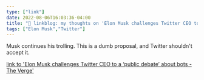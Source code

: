 ```yaml
---
type: ["link"]
date: 2022-08-06T16:03:36-04:00
title: "🔗 linkblog: my thoughts on 'Elon Musk challenges Twitter CEO to a ‘public debate’ about bots - The Verge'"
tags: ["Elon Musk","Twitter"]
---
```

Musk continues his trolling. This is a dumb proposal, and Twitter shouldn't accept it.
 

[link to 'Elon Musk challenges Twitter CEO to a ‘public debate’ about bots - The Verge'](https://www.theverge.com/2022/8/6/23294852/elon-musk-challenges-twitter-ceo-public-debate-bots-parag-agrawal)
